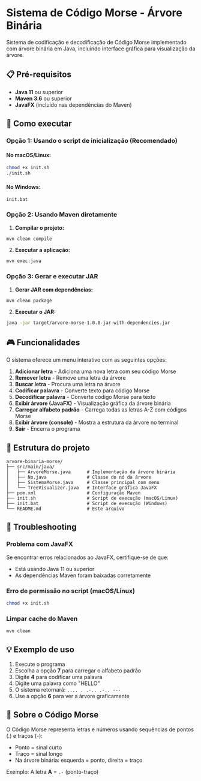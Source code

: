 # Sistema de Código Morse - Árvore Binária

Sistema de codificação e decodificação de Código Morse implementado com árvore binária em Java, incluindo interface gráfica para visualização da árvore.

## 📋 Pré-requisitos

- **Java 11** ou superior
- **Maven 3.6** ou superior
- **JavaFX** (incluído nas dependências do Maven)

## 🚀 Como executar

### Opção 1: Usando o script de inicialização (Recomendado)

#### No macOS/Linux:
```bash
chmod +x init.sh
./init.sh
```

#### No Windows:
```batch
init.bat
```

### Opção 2: Usando Maven diretamente

1. **Compilar o projeto:**
```bash
mvn clean compile
```

2. **Executar a aplicação:**
```bash
mvn exec:java
```

### Opção 3: Gerar e executar JAR

1. **Gerar JAR com dependências:**
```bash
mvn clean package
```

2. **Executar o JAR:**
```bash
java -jar target/arvore-morse-1.0.0-jar-with-dependencies.jar
```

## 🎮 Funcionalidades

O sistema oferece um menu interativo com as seguintes opções:

1. **Adicionar letra** - Adiciona uma nova letra com seu código Morse
2. **Remover letra** - Remove uma letra da árvore
3. **Buscar letra** - Procura uma letra na árvore
4. **Codificar palavra** - Converte texto para código Morse
5. **Decodificar palavra** - Converte código Morse para texto
6. **Exibir árvore (JavaFX)** - Visualização gráfica da árvore binária
7. **Carregar alfabeto padrão** - Carrega todas as letras A-Z com códigos Morse
8. **Exibir árvore (console)** - Mostra a estrutura da árvore no terminal
9. **Sair** - Encerra o programa

## 📁 Estrutura do projeto

```
arvore-binaria-morse/
├── src/main/java/
│   ├── ArvoreMorse.java      # Implementação da árvore binária
│   ├── No.java               # Classe do nó da árvore
│   ├── SistemaMorse.java     # Classe principal com menu
│   └── TreeVisualizer.java   # Interface gráfica JavaFX
├── pom.xml                   # Configuração Maven
├── init.sh                   # Script de execução (macOS/Linux)
├── init.bat                  # Script de execução (Windows)
└── README.md                 # Este arquivo
```

## 🔧 Troubleshooting

### Problema com JavaFX
Se encontrar erros relacionados ao JavaFX, certifique-se de que:
- Está usando Java 11 ou superior
- As dependências Maven foram baixadas corretamente

### Erro de permissão no script (macOS/Linux)
```bash
chmod +x init.sh
```

### Limpar cache do Maven
```bash
mvn clean
```

## 💡 Exemplo de uso

1. Execute o programa
2. Escolha a opção **7** para carregar o alfabeto padrão
3. Digite **4** para codificar uma palavra
4. Digite uma palavra como "HELLO"
5. O sistema retornará: `.... . .-.. .-.. ---`
6. Use a opção **6** para ver a árvore graficamente

## 📖 Sobre o Código Morse

O Código Morse representa letras e números usando sequências de pontos (.) e traços (-):
- Ponto = sinal curto
- Traço = sinal longo
- Na árvore binária: esquerda = ponto, direita = traço

Exemplo: A letra **A** = `.-` (ponto-traço)
